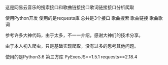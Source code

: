 # 
这是网易云音乐的搜索接口和歌曲链接接口歌词链接接口分析爬取

使用Python开发 使用的是requests库
总共是3个接口
歌曲搜索
歌曲链接
歌曲歌词

参考许多大神代码，由于太多，不一一介绍，感谢大神们的技术分享。

由于本人初入爬虫，只是基础实现爬取，没有过多的思考其他问题。


使用的是Python3.6
第三方库
PyExecJS==1.5.1
requests==2.18.4



